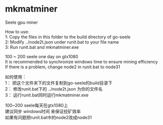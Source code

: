# mkmatminer
Seele gpu miner  
  
How to use:  
1: Copy the files in this folder to the build directory of go-seele  
2: Modify ../node2t.json under runit.bat to your file name  
3: Run runit.bat and mkmatminer.exe  
  
100 ~ 200 seele one day on gtx1080  
It is recommended to synchronize windows time to ensure mining efficiency  
If there is a problem, change node2 in runit.bat to node31 
  
  
  
  
如何使用：  
1： 把这个文件夹下的文件复制到go-seele的build目录下  
2： 修改runit.bat下的 ../node2t.json 为你的文件名  
3： 运行runit.bat同时运行mkmatminer.exe  
  
100~200 seele每天在gtx1080上  
建议同步 windows时间 来保证挖矿效率  
如果有问题把runit.bat中的node2改成node31  
  
  
  
